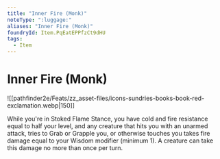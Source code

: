```yaml
---
title: "Inner Fire (Monk)"
noteType: ":luggage:"
aliases: "Inner Fire (Monk)"
foundryId: Item.PqEatEPPfzCt9dHU
tags:
  - Item
---
```


# Inner Fire (Monk)
![[pathfinder2e/Feats/zz_asset-files/icons-sundries-books-book-red-exclamation.webp|150]]

While you're in Stoked Flame Stance, you have cold and fire resistance equal to half your level, and any creature that hits you with an unarmed attack, tries to Grab or Grapple you, or otherwise touches you takes fire damage equal to your Wisdom modifier (minimum 1). A creature can take this damage no more than once per turn.
